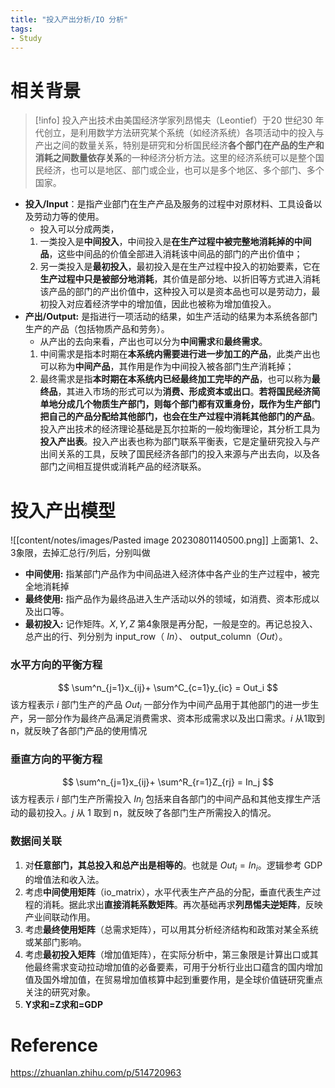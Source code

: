 ```yaml
---
title: "投入产出分析/IO 分析"
tags:
- Study
---
```

# 相关背景
>[!info] 投入产出技术由美国经济学家列昂惕夫（Leontief）于20 世纪30 年代创立，是利用数学方法研究某个系统（如经济系统）各项活动中的投入与产出之间的数量关系，特别是研究和分析国民经济**各个部门在产品的生产和消耗之间数量依存关系**的一种经济分析方法。这里的经济系统可以是整个国民经济，也可以是地区、部门或企业，也可以是多个地区、多个部门、多个国家。
- **投入/Input**：是指产业部门在生产产品及服务的过程中对原材料、工具设备以及劳动力等的使用。
	- 投入可以分成两类，
	1. 一类投入是**中间投入**，中间投入是**在生产过程中被完整地消耗掉的中间品**，这些中间品的价值全部进入消耗该中间品的部门的产出价值中；
	2. 另一类投入是**最初投入**，最初投入是在生产过程中投入的初始要素，它在**生产过程中只是被部分地消耗**，其价值是部分地、以折旧等方式进入消耗该产品的部门的产出价值中，这种投入可以是资本品也可以是劳动力，最初投入对应着经济学中的增加值，因此也被称为增加值投入。
- **产出/Output:** 是指进行一项活动的结果，如生产活动的结果为本系统各部门生产的产品（包括物质产品和劳务）。
	- 从产出的去向来看，产出也可以分为**中间需求**和**最终需求**。
	1. 中间需求是指本时期在**本系统内需要进行进一步加工的产品**，此类产出也可以称为**中间产品**，其作用是作为中间投入被各部门生产消耗掉；
	2. 最终需求是指**本时期在本系统内已经最终加工完毕的产品**，也可以称为**最终品**，其进入市场的形式可以为**消费、形成资本或出口**。**若将国民经济简单地分成几个物质生产部门，则每个部门都有双重身份，既作为生产部门把自己的产品分配给其他部门，也会在生产过程中消耗其他部门的产品**。
投入产出技术的经济理论基础是瓦尔拉斯的一般均衡理论，其分析工具为**投入产出表**。投入产出表也称为部门联系平衡表，它是定量研究投入与产出间关系的工具，反映了国民经济各部门的投入来源与产出去向，以及各部门之间相互提供或消耗产品的经济联系。
# 投入产出模型
![[content/notes/images/Pasted image 20230801140500.png]]
上面第1、2、3象限，去掉汇总行/列后，分别叫做
- **中间使用:** 指某部门产品作为中间品进入经济体中各产业的生产过程中，被完全地消耗掉
- **最终使用:** 指产品作为最终品进入生产活动以外的领域，如消费、资本形成以及出口等。
- **最初投入:**
记作矩阵。$X, Y, Z$ 第4象限是再分配，一般是空的。再记总投入、总产出的行、列分别为 input_row（ $In$）、 output_column（$Out$）。

### 水平方向的平衡方程 
$$
\sum^n_{j=1}x_{ij}+ \sum^C_{c=1}y_{ic} = Out_i
$$该方程表示 $i$ 部门生产的产品 $Out_i$ 一部分作为中间产品用于其他部门的进一步生产，另一部分作为最终产品满足消费需求、资本形成需求以及出口需求。$i$ 从1取到 n，就反映了各部门产品的使用情况
### 垂直方向的平衡方程
$$
\sum^n_{j=1}x_{ij}+ \sum^R_{r=1}Z_{rj} = In_j
$$ 该方程表示 $i$ 部门生产所需投入 $In_j$ 包括来自各部门的中间产品和其他支撑生产活动的最初投入。$j$ 从 1 取到 n，就反映了各部门生产所需投入的情况。

### 数据间关联
1. 对**任意部门，其总投入和总产出是相等的**。也就是 $Out_i = In_i$。逻辑参考 GDP 的增值法和收入法。
2. 考虑**中间使用矩阵**（io_matrix），水平代表生产产品的分配，垂直代表生产过程的消耗。据此求出**直接消耗系数矩阵**。再次基础再求**列昂惕夫逆矩阵**，反映产业间联动作用。
3. 考虑**最终使用矩阵**（总需求矩阵），可以用其分析经济结构和政策对某全系统或某部门影响。
4. 考虑**最初投入矩阵**（增加值矩阵），在实际分析中，第三象限是计算出口或其他最终需求变动拉动增加值的必备要素，可用于分析行业出口蕴含的国内增加值及国外增加值，在贸易增加值核算中起到重要作用，是全球价值链研究重点关注的研究对象。
5. **Y求和=Z求和=GDP**
# Reference
https://zhuanlan.zhihu.com/p/514720963